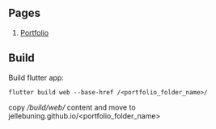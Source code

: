 
## Pages

1. [Portfolio](https://jellebuning.github.io/portfolio)


## Build

Build flutter app:
```
flutter build web --base-href /<portfolio_folder_name>/
```
copy */build/web/* content and move to jellebuning.github.io/<portfolio_folder_name>




